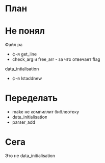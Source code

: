 # План


# Не понял
Файл pa
- ф-я get_line 
- check_arg и free_arr - за что отвечает flag

data_intialisation
- ф-я lstaddnew

# Переделать
- make не компиллит библеотеку
- data_initialisation
- parser_add

# Сега

Это не data_initialisation